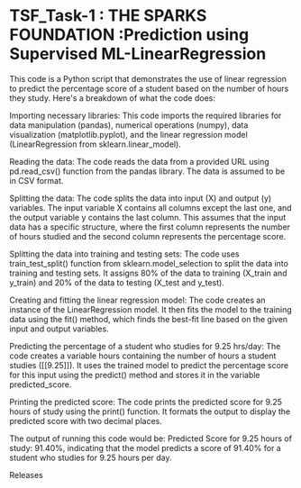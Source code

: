 # TSF_Task-1 : THE SPARKS FOUNDATION :Prediction using Supervised ML-LinearRegression
This code is a Python script that demonstrates the use of linear regression to predict the percentage score of a student based on the number of hours they study. Here's a breakdown of what the code does:

Importing necessary libraries: This code imports the required libraries for data manipulation (pandas), numerical operations (numpy), data visualization (matplotlib.pyplot), and the linear regression model (LinearRegression from sklearn.linear_model).

Reading the data: The code reads the data from a provided URL using pd.read_csv() function from the pandas library. The data is assumed to be in CSV format.

Splitting the data: The code splits the data into input (X) and output (y) variables. The input variable X contains all columns except the last one, and the output variable y contains the last column. This assumes that the input data has a specific structure, where the first column represents the number of hours studied and the second column represents the percentage score.

Splitting the data into training and testing sets: The code uses train_test_split() function from sklearn.model_selection to split the data into training and testing sets. It assigns 80% of the data to training (X_train and y_train) and 20% of the data to testing (X_test and y_test).

Creating and fitting the linear regression model: The code creates an instance of the LinearRegression model. It then fits the model to the training data using the fit() method, which finds the best-fit line based on the given input and output variables.

Predicting the percentage of a student who studies for 9.25 hrs/day: The code creates a variable hours containing the number of hours a student studies ([[9.25]]). It uses the trained model to predict the percentage score for this input using the predict() method and stores it in the variable predicted_score.

Printing the predicted score: The code prints the predicted score for 9.25 hours of study using the print() function. It formats the output to display the predicted score with two decimal places.

The output of running this code would be: Predicted Score for 9.25 hours of study: 91.40%, indicating that the model predicts a score of 91.40% for a student who studies for 9.25 hours per day.

Releases
